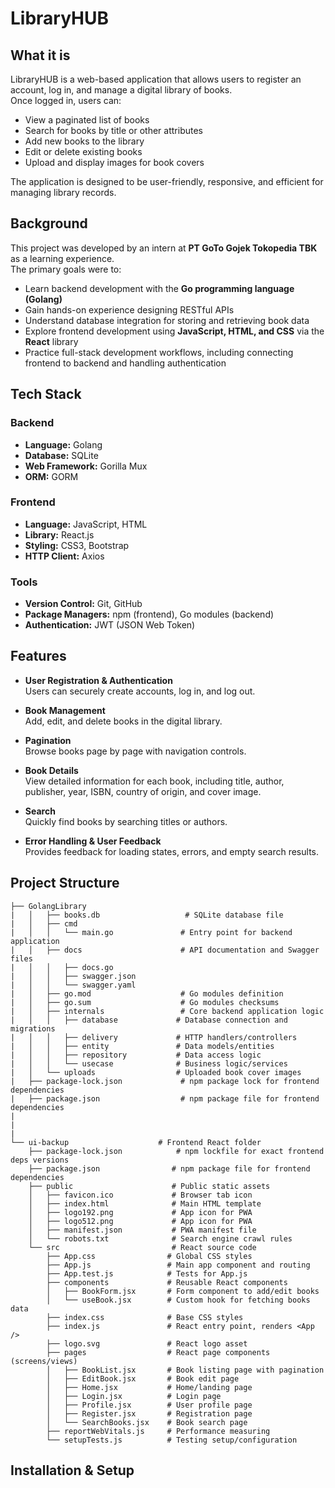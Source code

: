 # LibraryHUB

## What it is
LibraryHUB is a web-based application that allows users to register an account, log in, and manage a digital library of books.  
Once logged in, users can:
- View a paginated list of books
- Search for books by title or other attributes
- Add new books to the library
- Edit or delete existing books
- Upload and display images for book covers

The application is designed to be user-friendly, responsive, and efficient for managing library records.

## Background
This project was developed by an intern at **PT GoTo Gojek Tokopedia TBK** as a learning experience.  
The primary goals were to:
- Learn backend development with the **Go programming language (Golang)**
- Gain hands-on experience designing RESTful APIs
- Understand database integration for storing and retrieving book data
- Explore frontend development using **JavaScript, HTML, and CSS** via the **React** library
- Practice full-stack development workflows, including connecting frontend to backend and handling authentication

## Tech Stack

### Backend
- **Language:** Golang  
- **Database:** SQLite  
- **Web Framework:** Gorilla Mux  
- **ORM:** GORM

### Frontend
- **Language:** JavaScript, HTML  
- **Library:** React.js  
- **Styling:** CSS3, Bootstrap  
- **HTTP Client:** Axios

### Tools
- **Version Control:** Git, GitHub  
- **Package Managers:** npm (frontend), Go modules (backend)  
- **Authentication:** JWT (JSON Web Token)

## Features

- **User Registration & Authentication**  
  Users can securely create accounts, log in, and log out.

- **Book Management**  
  Add, edit, and delete books in the digital library.

- **Pagination**  
  Browse books page by page with navigation controls.

- **Book Details**  
  View detailed information for each book, including title, author, publisher, year, ISBN, country of origin, and cover image.

- **Search**  
  Quickly find books by searching titles or authors.

- **Error Handling & User Feedback**  
  Provides feedback for loading states, errors, and empty search results.


## Project Structure

```
├── GolangLibrary
|   │   ├── books.db                   # SQLite database file
|   │   ├── cmd
|   │   │   └── main.go               # Entry point for backend application
|   │   ├── docs                      # API documentation and Swagger files
|   │   │   ├── docs.go
|   │   │   ├── swagger.json
|   │   │   └── swagger.yaml
|   │   ├── go.mod                    # Go modules definition
|   │   ├── go.sum                    # Go modules checksums
|   │   ├── internals                 # Core backend application logic
|   │   │   ├── database             # Database connection and migrations
|   │   │   ├── delivery             # HTTP handlers/controllers
|   │   │   ├── entity               # Data models/entities
|   │   │   ├── repository           # Data access logic
|   │   │   └── usecase              # Business logic/services
|   │   └── uploads                  # Uploaded book cover images
|   ├── package-lock.json             # npm package lock for frontend dependencies
|   ├── package.json                  # npm package file for frontend dependencies
|
|
|
└── ui-backup                    # Frontend React folder
    ├── package-lock.json            # npm lockfile for exact frontend deps versions
    ├── package.json                # npm package file for frontend dependencies
    ├── public                      # Public static assets
    │   ├── favicon.ico             # Browser tab icon
    │   ├── index.html              # Main HTML template
    │   ├── logo192.png             # App icon for PWA
    │   ├── logo512.png             # App icon for PWA
    │   ├── manifest.json           # PWA manifest file
    │   └── robots.txt              # Search engine crawl rules
    └── src                         # React source code
        ├── App.css                # Global CSS styles
        ├── App.js                 # Main app component and routing
        ├── App.test.js            # Tests for App.js
        ├── components             # Reusable React components
        │   ├── BookForm.jsx       # Form component to add/edit books
        │   └── useBook.jsx        # Custom hook for fetching books data
        ├── index.css              # Base CSS styles
        ├── index.js               # React entry point, renders <App />
        ├── logo.svg               # React logo asset
        ├── pages                  # React page components (screens/views)
        │   ├── BookList.jsx       # Book listing page with pagination
        │   ├── EditBook.jsx       # Book edit page
        │   ├── Home.jsx           # Home/landing page
        │   ├── Login.jsx          # Login page
        │   ├── Profile.jsx        # User profile page
        │   ├── Register.jsx       # Registration page
        │   └── SearchBooks.jsx    # Book search page
        ├── reportWebVitals.js     # Performance measuring
        └── setupTests.js          # Testing setup/configuration
```

## Installation & Setup




